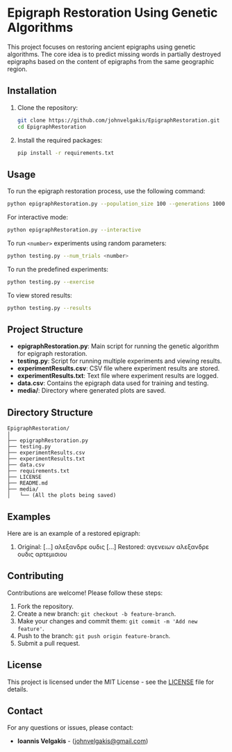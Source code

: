 #  Epigraph Restoration Using Genetic Algorithms

 This project focuses on restoring ancient epigraphs using genetic algorithms. The core idea is to predict missing words in partially destroyed epigraphs based on the content of epigraphs from the same geographic region.

 ## Installation

 1. Clone the repository:
    ```sh
    git clone https://github.com/johnvelgakis/EpigraphRestoration.git
    cd EpigraphRestoration
    ```

 2. Install the required packages:
    ```sh
    pip install -r requirements.txt
    ```

 ## Usage

 To run the epigraph restoration process, use the following command:
 ```sh
 python epigraphRestoration.py --population_size 100 --generations 1000 --crossover_rate 0.6 --mutation_rate 0.01 --elite_size 1 --num_runs 10 --improveThresh 0.01 --stagThresh 25
 ```

 For interactive mode:
 ```sh
 python epigraphRestoration.py --interactive
 ```

 To run `<number>` experiments using random parameters:
 ```sh
 python testing.py --num_trials <number>
 ```

 To run the predefined experiments:
 ```sh
 python testing.py --exercise
 ```
 
 To view stored results:
 ```sh
 python testing.py --results
 ```

 ## Project Structure

 - **epigraphRestoration.py**: Main script for running the genetic algorithm for epigraph restoration.
 - **testing.py**: Script for running multiple experiments and viewing results.
 - **experimentResults.csv**: CSV file where experiment results are stored.
 - **experimentResults.txt**: Text file where experiment results are logged.
 - **data.csv**: Contains the epigraph data used for training and testing.
 - **media/**: Directory where generated plots are saved.

 ## Directory Structure

 ```
 EpigraphRestoration/
 │
 ├── epigraphRestoration.py
 ├── testing.py
 ├── experimentResults.csv
 ├── experimentResults.txt
 ├── data.csv
 ├── requirements.txt
 ├── LICENSE
 ├── README.md
 ├── media/
 │   └── (All the plots being saved)
 ```

 ## Examples

 Here are is an example of a restored epigraph:

 1. Original: [...] αλεξανδρε ουδις [...]
    Restored: αγενειων αλεξανδρε ουδις αρτεμισιου

 ## Contributing

 Contributions are welcome! Please follow these steps:

 1. Fork the repository.
 2. Create a new branch: `git checkout -b feature-branch`.
 3. Make your changes and commit them: `git commit -m 'Add new feature'`.
 4. Push to the branch: `git push origin feature-branch`.
 5. Submit a pull request.

 ## License

 This project is licensed under the MIT License - see the [LICENSE](LICENSE) file for details.
 
 ## Contact

 For any questions or issues, please contact:

 - **Ioannis Velgakis** - (johnvelgakis@gmail.com)
